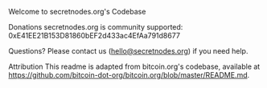 Welcome to secretnodes.org's Codebase

Donations
secretnodes.org is community supported: 0xE41EE21B153D81860bEF2d433ac4EfAa791d8677

Questions?
Please contact us (hello@secretnodes.org) if you need help.

Attribution
This readme is adapted from bitcoin.org's codebase, available at https://github.com/bitcoin-dot-org/bitcoin.org/blob/master/README.md.

